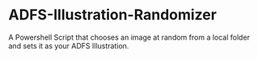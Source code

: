 # ADFS-Illustration-Randomizer
A Powershell Script that chooses an image at random from a local folder and sets it as your ADFS Illustration.

